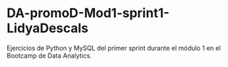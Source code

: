 # DA-promoD-Mod1-sprint1-LidyaDescals
Ejercicios de Python y MySQL del primer sprint durante el módulo 1 en el Bootcamp de Data Analytics.
